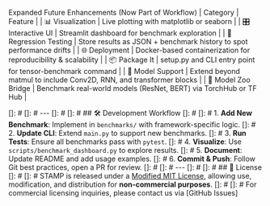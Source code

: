 Expanded Future Enhancements (Now Part of Workflow)
| Category | Feature | 
| 📊 Visualization | Live plotting with matplotlib or seaborn | 
| 🎛️ Interactive UI | Streamlit dashboard for benchmark exploration | 
| 🧪 Regression Testing | Store results as JSON + benchmark history to spot performance drifts | 
| 🌐 Deployment | Docker-based containerization for reproducibility & scalability | 
| 📦 Package It | setup.py and CLI entry point for tensor-benchmark command | 
| 🧠 Model Support | Extend beyond matmul to include Conv2D, RNN, and transformer blocks | 
| 🧮 Model Zoo Bridge | Benchmark real-world models (ResNet, BERT) via TorchHub or TF Hub | 




[]: # 
[]: # ---
[]: # 
[]: # ## 🛠️ Development Workflow
[]: # 
[]: # 1. **Add New Benchmark**: Implement in `benchmarks/` with framework-specific logic.
[]: # 2. **Update CLI**: Extend `main.py` to support new benchmarks.
[]: # 3. **Run Tests**: Ensure all benchmarks pass with `pytest`.
[]: # 4. **Visualize**: Use `scripts/benchmark_dashboard.py` to explore results.
[]: # 5. **Document**: Update README and add usage examples.
[]: # 6. **Commit & Push**: Follow Git best practices, open a PR for review.
[]: # 
[]: # ---
[]: # 
[]: # ## 📜 License
[]: # 
[]: # STAMP is released under a [Modified MIT License](./LICENSE), allowing use, modification, and distribution for **non-commercial purposes**.
[]: # 
[]: # For commercial licensing inquiries, please contact us via [GitHub Issues]
